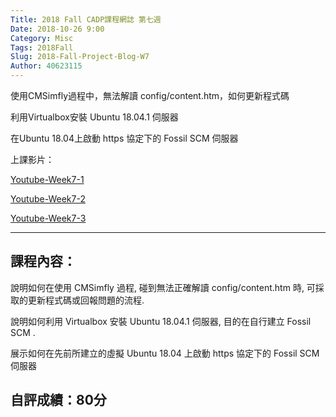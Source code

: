 ```yaml
---
Title: 2018 Fall CADP課程網誌 第七週
Date: 2018-10-26 9:00
Category: Misc
Tags: 2018Fall
Slug: 2018-Fall-Project-Blog-W7
Author: 40623115
---
```


使用CMSimfly過程中，無法解讀 config/content.htm，如何更新程式碼

利用Virtualbox安裝 Ubuntu 18.04.1 伺服器

在Ubuntu 18.04上啟動 https 協定下的 Fossil SCM 伺服器

<!-- PELICAN_END_SUMMARY -->


上課影片：

[Youtube-Week7-1](https://www.youtube.com/watch?v=WEsFrcuffOA)

[Youtube-Week7-2](https://www.youtube.com/watch?v=JA75HIMhIgk)

[Youtube-Week7-3](https://www.youtube.com/watch?v=nju615KXghM)

----

課程內容：
----

說明如何在使用 CMSimfly 過程, 碰到無法正確解讀 config/content.htm 時, 可採取的更新程式碼或回報問題的流程.

說明如何利用 Virtualbox 安裝 Ubuntu 18.04.1 伺服器, 目的在自行建立 Fossil SCM .

展示如何在先前所建立的虛擬 Ubuntu 18.04 上啟動 https 協定下的 Fossil SCM 伺服器

自評成績：80分
----


